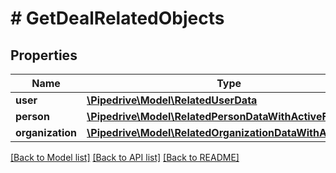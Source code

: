 # # GetDealRelatedObjects

## Properties

Name | Type | Description | Notes
------------ | ------------- | ------------- | -------------
**user** | [**\Pipedrive\Model\RelatedUserData**](RelatedUserData.md) |  | [optional]
**person** | [**\Pipedrive\Model\RelatedPersonDataWithActiveFlag**](RelatedPersonDataWithActiveFlag.md) |  | [optional]
**organization** | [**\Pipedrive\Model\RelatedOrganizationDataWithActiveFlag**](RelatedOrganizationDataWithActiveFlag.md) |  | [optional]

[[Back to Model list]](../../README.md#models) [[Back to API list]](../../README.md#endpoints) [[Back to README]](../../README.md)
